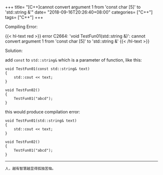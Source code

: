 +++
title= "[C++]cannot convert argument 1 from 'const char [5]' to 'std::string &'"
date= "2018-09-16T20:26:40+08:00"
categories= ["C++"]
tags= ["C++"]
+++

Compiling Error:

{{< hl-text red >}}
error C2664: 'void TestFun01(std::string &)': cannot convert argument 1 from 'const char [5]' to 'std::string &'
{{< /hl-text >}}

Solution:

add `const` to `std::string&` which is a parameter of function, like this:

    void TestFun01(const std::string& text)
    {
        std::cout << text;
    }
    
    void TestFun02()
    {
        TestFun01("abcd");
    }

this would produce compilation error:

    void TestFun01(std::string& text)
    {
        std::cout << text;
    }
    
    void TestFun02()
    {
        TestFun01("abcd");
    }
	
***
`人，越有智慧越显得孤独苦恼。`